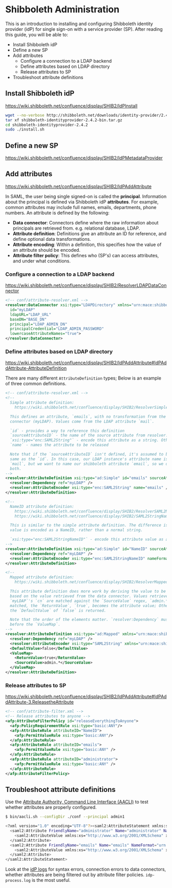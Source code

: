 # Shibboleth Administration

This is an introduction to installing and configuring Shibboleth identity
provider (idP) for single sign-on with a service provider (SP). After reading
this guide, you will be able to:

- Install Shibboleth idP
- Define a new SP
- Add attributes
  - Configure a connection to a LDAP backend
  - Define attributes based on LDAP directory
  - Release attributes to SP
- Troubleshoot attribute definitions

## Install Shibboleth idP

https://wiki.shibboleth.net/confluence/display/SHIB2/IdPInstall

```sh
wget --no-verbose http://shibboleth.net/downloads/identity-provider/2.4.2/shibboleth-identityprovider-2.4.2-bin.tar.gz
tar xf shibboleth-identityprovider-2.4.2-bin.tar.gz
cd shibboleth-identityprovider-2.4.2
sudo ./install.sh
```

## Define a new SP

https://wiki.shibboleth.net/confluence/display/SHIB2/IdPMetadataProvider

## Add attributes

https://wiki.shibboleth.net/confluence/display/SHIB2/IdPAddAttribute

In SAML, the user being single signed-on is called the **principal**.
Information about the principal is defined via Shibboleth idP **attributes**.
For example, common attributes may include full names, emails, departments,
phone numbers. An attribute is defined by the following:

- **Data connector**: Connectors define where the raw information about principals are retrieved from. e.g. relational database, LDAP.
- **Attribute definition**: Definitions give an attribute an ID for reference, and define optional data transformations.
- **Attribute encoding**: Within a definition, this specifies how the value of an attribute should be encoded.
- **Attribute filter policy**: This defines who (SP's) can access attributes, and under what conditions.

### Configure a connection to a LDAP backend

https://wiki.shibboleth.net/confluence/display/SHIB2/ResolverLDAPDataConnector

```xml
<!-- conf/attribute-resolver.xml -->
<resolver:DataConnector xsi:type="LDAPDirectory" xmlns="urn:mace:shibboleth:2.0:resolver:dc"
  id="myLDAP"
  ldapURL="LDAP_URL"
  baseDN="BASE_DN"
  principal="LDAP_ADMIN_DN"
  principalCredential="LDAP_ADMIN_PASSWORD"
  lowercaseAttributeNames="true">
</resolver:DataConnector>
```

### Define attributes based on LDAP directory

https://wiki.shibboleth.net/confluence/display/SHIB2/IdPAddAttribute#IdPAddAttribute-AttributeDefinition

There are many different `AttributeDefinition` types; Below is an example of
three common definitions.

```xml
<!-- conf/attribute-resolver.xml -->
<!--
  Simple attribute definition:
    https://wiki.shibboleth.net/confluence/display/SHIB2/ResolverSimpleAttributeDefinition

  This defines an attribute, `emails`, with no transformation from the data
  connector (myLDAP). Values come from the LDAP attribute `mail`.

  `id` - provides a way to reference this definition
  `sourceAttributeID` - the name of the source attribute from resolver:Dependency. e.g. `mail` is the attribute returned by `myLDAP`.
  `xsi:type="enc:SAML2String"` - encode this attribute as a string. Other encoders at https://wiki.shibboleth.net/confluence/display/SHIB2/IdPAddAttribute#IdPAddAttribute-AttributeEncoding
  `name` - names the attribute to be released

  Note that if the `sourceAttributeID` isn't defined, it's assumed to be the
  same as the `id`. In this case, our LDAP instance's attribute name is
  `mail`, but we want to name our shibboleth attribute `email`, so we define
  both.
-->
<resolver:AttributeDefinition xsi:type="ad:Simple" id="emails" sourceAttributeID="mail">
  <resolver:Dependency ref="myLDAP" />
  <resolver:AttributeEncoder xsi:type="enc:SAML2String" name="emails" />
</resolver:AttributeDefinition>

<!--
  NameID attribute definition:
    https://wiki.shibboleth.net/confluence/display/SHIB2/ResolverSAML2NameIDAttributeDefinition
    https://wiki.shibboleth.net/confluence/display/SHIB2/SAML2StringNameIDEncoder

  This is similar to the simple attribute definition. The difference is the
  value is encoded as a NameID, rather than a normal string.

  `xsi:type="enc:SAML2StringNameID"` - encode this attribute value as a NameID
-->
<resolver:AttributeDefinition xsi:type="ad:Simple" id="NameID" sourceAttributeID="uid">
  <resolver:Dependency ref="myLDAP" />
  <resolver:AttributeEncoder xsi:type="enc:SAML2StringNameID" nameFormat="urn:oasis:names:tc:SAML:1.1:nameid-format:unspecified" />
</resolver:AttributeDefinition>

<!--
  Mapped attribute definition:
    https://wiki.shibboleth.net/confluence/display/SHIB2/ResolverMappedAttributeDefinition

  This attribute definition does more work by deriving the value to be released
  based on the value retrieved from the data connector. Values retrieved from
  `myLDAP`'s `cn` are matched against the `SourceValue` regex, `admin.*`. If
  matched, the `ReturnValue`, `true`, becomes the attribute value; Otherwise,
  the `DefaultValue` of `false` is returned.

  Note that the order of the elements matter. `resolver:Dependency` must come
  before the `ValueMap`.
-->
<resolver:AttributeDefinition xsi:type="ad:Mapped" xmlns="urn:mace:shibboleth:2.0:resolver:ad" id="administrator" sourceAttributeID="cn">
  <resolver:Dependency ref="myLDAP" />
  <resolver:AttributeEncoder xsi:type="SAML2String" xmlns="urn:mace:shibboleth:2.0:attribute:encoder" name="administrator" />
  <DefaultValue>false</DefaultValue>
  <ValueMap>
    <ReturnValue>true</ReturnValue>
    <SourceValue>admin.*</SourceValue>
  </ValueMap>
</resolver:AttributeDefinition>
```

### Release attributes to SP

https://wiki.shibboleth.net/confluence/display/SHIB2/IdPAddAttribute#IdPAddAttribute-3.ReleasetheAttribute

```xml
<!-- conf/attribute-filter.xml -->
<!-- Release attributes to anyone -->
<afp:AttributeFilterPolicy id="releaseEverythingToAnyone">
  <afp:PolicyRequirementRule xsi:type="basic:ANY"/>
  <afp:AttributeRule attributeID="NameID">
    <afp:PermitValueRule xsi:type="basic:ANY"/>
  </afp:AttributeRule>
  <afp:AttributeRule attributeID="emails">
    <afp:PermitValueRule xsi:type="basic:ANY" />
  </afp:AttributeRule>
  <afp:AttributeRule attributeID="administrator">
    <afp:PermitValueRule xsi:type="basic:ANY" />
  </afp:AttributeRule>
</afp:AttributeFilterPolicy>
```

## Troubleshoot attribute definitions

Use the [Attribute Authority, Command Line Interface
(AACLI)](https://wiki.shibboleth.net/confluence/display/SHIB2/AACLI) to test
whether attributes are properly configured.

```sh
$ bin/aacli.sh --configDir ./conf --principal admin1

<?xml version="1.0" encoding="UTF-8"?><saml2:AttributeStatement xmlns:saml2="urn:oasis:names:tc:SAML:2.0:assertion">
  <saml2:Attribute FriendlyName="administrator" Name="administrator" NameFormat="urn:oasis:names:tc:SAML:2.0:attrname-format:uri">
    <saml2:AttributeValue xmlns:xs="http://www.w3.org/2001/XMLSchema" xmlns:xsi="http://www.w3.org/2001/XMLSchema-instance" xsi:type="xs:string">true</saml2:AttributeValue>
  </saml2:Attribute>
  <saml2:Attribute FriendlyName="emails" Name="emails" NameFormat="urn:oasis:names:tc:SAML:2.0:attrname-format:uri">
    <saml2:AttributeValue xmlns:xs="http://www.w3.org/2001/XMLSchema" xmlns:xsi="http://www.w3.org/2001/XMLSchema-instance" xsi:type="xs:string">admin1@openldap.ghe.local</saml2:AttributeValue>
  </saml2:Attribute>
</saml2:AttributeStatement>
```

Look at the [idP
logs](https://wiki.shibboleth.net/confluence/display/SHIB2/IdPLogging) for
syntax errors, connection errors to data connectors, whether attributes are
being filtered out by attribute filter policies. `idp-process.log` is the most
useful.
